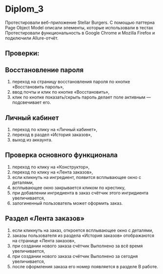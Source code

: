 # Diplom_3
Протестировали веб-приложение Stellar Burgers.
С помощью паттерна Page Object Model описали элементы, которые использовали в тестах
Протестировали функциональность в Google Chrome и Mozilla Firefox и подключили Allure-отчёт.

## Проверки:

## **Восстановление пароля**

1. переход на страницу восстановления пароля по кнопке «Восстановить пароль»,
2. ввод почты и клик по кнопке «Восстановить»,
3. клик по кнопке показать/скрыть пароль делает поле активным — подсвечивает его.

## **Личный кабинет** 

1. переход по клику на «Личный кабинет»,
2. переход в раздел «История заказов»,
3. выход из аккаунта.

## Проверка основного функционала

1. переход по клику на «Конструктор»,
2. переход по клику на «Лента заказов»,
3. если кликнуть на ингредиент, появится всплывающее окно с деталями,
4. всплывающее окно закрывается кликом по крестику,
5. при добавлении ингредиента в заказ счётчик этого ингридиента увеличивается,
6. залогиненный пользователь может оформить заказ.

## Раздел «Лента заказов»

1. если кликнуть на заказ, откроется всплывающее окно с деталями,
2. заказы пользователя из раздела «История заказов» отображаются на странице «Лента заказов»,
3. при создании нового заказа счётчик Выполнено за всё время увеличивается,
4. при создании нового заказа счётчик Выполнено за сегодня увеличивается,
5. после оформления заказа его номер появляется в разделе В работе.